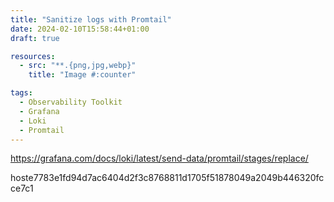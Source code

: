 ```yaml
---
title: "Sanitize logs with Promtail"
date: 2024-02-10T15:58:44+01:00
draft: true

resources:
  - src: "**.{png,jpg,webp}"
    title: "Image #:counter"

tags:
  - Observability Toolkit
  - Grafana
  - Loki
  - Promtail
---
```



https://grafana.com/docs/loki/latest/send-data/promtail/stages/replace/








hoste7783e1fd94d7ac6404d2f3c8768811d1705f51878049a2049b446320fcce7c1
